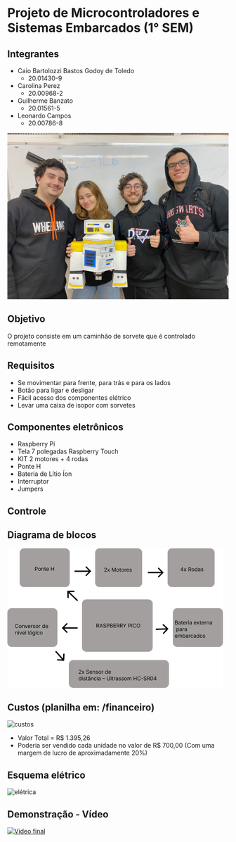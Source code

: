 # Projeto de Microcontroladores e Sistemas Embarcados (1° SEM)

## Integrantes

- Caio Bartolozzi Bastos Godoy de Toledo
  - 20.01430-9
- Carolina Perez
  -  20.00968-2
- Guilherme Banzato
  - 20.01561-5
- Leonardo Campos
  - 20.00786-8

![equipe](https://raw.githubusercontent.com/caiogtoledo/EEN251/main/equipe.jpeg)

## Objetivo
O projeto consiste em um caminhão de sorvete que é controlado remotamente

## Requisitos
- Se movimentar para frente, para trás e para os lados
- Botão para ligar e desligar
- Fácil acesso dos componentes elétrico
- Levar uma caixa de isopor com sorvetes
## Componentes eletrônicos
- Raspberry Pi
- Tela 7 polegadas Raspberry Touch
- KIT 2 motores + 4 rodas
- Ponte H
- Bateria de Lítio Íon
- Interruptor
- Jumpers
## Controle

## Diagrama de blocos
![blocos](https://raw.githubusercontent.com/caiogtoledo/EEN251/main/documenta%C3%A7%C3%A3o%20planejamento/diagrama-blocos.png)

## Custos (planilha em: /financeiro)
![custos](https://github.com/caiogtoledo/ITC2000.png/blob/main/financeiro/Custos_ITC2000.png?raw=true)
- Valor Total = R$ 1.395,26
- Poderia ser vendido cada unidade no valor de R$ 700,00 (Com uma margem de lucro de aproximadamente 20%)

## Esquema elétrico
![elétrica](https://github.com/caiogtoledo/EEN251/blob/main/el%C3%A9trica/circuito-c2-lb.jpeg?raw=true)

## Demonstração - Vídeo
[![Video final](https://img.youtube.com/vi/xPsk_as8woc/0.jpg)](https://www.youtube.com/watch?v=xPsk_as8woc "Video final")
